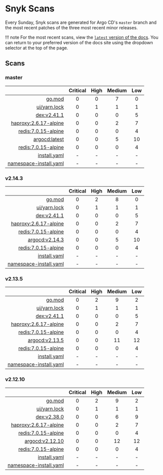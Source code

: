 # Snyk Scans

Every Sunday, Snyk scans are generated for Argo CD's `master` branch and the most recent patches of the three most
recent minor releases.

!!! note
    For the most recent scans, view the [`latest` version of the docs](https://argo-cd.readthedocs.io/en/latest/snyk/).
    You can return to your preferred version of the docs site using the dropdown selector at the top of the page.

## Scans

### master

|    | Critical | High | Medium | Low |
|---:|:--------:|:----:|:------:|:---:|
| [go.mod](master/argocd-test.html) | 0 | 0 | 7 | 0 |
| [ui/yarn.lock](master/argocd-test.html) | 0 | 1 | 1 | 1 |
| [dex:v2.41.1](master/ghcr.io_dexidp_dex_v2.41.1.html) | 0 | 0 | 0 | 5 |
| [haproxy:2.6.17-alpine](master/public.ecr.aws_docker_library_haproxy_2.6.17-alpine.html) | 0 | 0 | 2 | 7 |
| [redis:7.0.15-alpine](master/public.ecr.aws_docker_library_redis_7.0.15-alpine.html) | 0 | 0 | 0 | 4 |
| [argocd:latest](master/quay.io_argoproj_argocd_latest.html) | 0 | 0 | 5 | 10 |
| [redis:7.0.15-alpine](master/redis_7.0.15-alpine.html) | 0 | 0 | 0 | 4 |
| [install.yaml](master/argocd-iac-install.html) | - | - | - | - |
| [namespace-install.yaml](master/argocd-iac-namespace-install.html) | - | - | - | - |

### v2.14.3

|    | Critical | High | Medium | Low |
|---:|:--------:|:----:|:------:|:---:|
| [go.mod](v2.14.3/argocd-test.html) | 0 | 2 | 8 | 0 |
| [ui/yarn.lock](v2.14.3/argocd-test.html) | 0 | 1 | 1 | 1 |
| [dex:v2.41.1](v2.14.3/ghcr.io_dexidp_dex_v2.41.1.html) | 0 | 0 | 0 | 5 |
| [haproxy:2.6.17-alpine](v2.14.3/public.ecr.aws_docker_library_haproxy_2.6.17-alpine.html) | 0 | 0 | 2 | 7 |
| [redis:7.0.15-alpine](v2.14.3/public.ecr.aws_docker_library_redis_7.0.15-alpine.html) | 0 | 0 | 0 | 4 |
| [argocd:v2.14.3](v2.14.3/quay.io_argoproj_argocd_v2.14.3.html) | 0 | 0 | 5 | 10 |
| [redis:7.0.15-alpine](v2.14.3/redis_7.0.15-alpine.html) | 0 | 0 | 0 | 4 |
| [install.yaml](v2.14.3/argocd-iac-install.html) | - | - | - | - |
| [namespace-install.yaml](v2.14.3/argocd-iac-namespace-install.html) | - | - | - | - |

### v2.13.5

|    | Critical | High | Medium | Low |
|---:|:--------:|:----:|:------:|:---:|
| [go.mod](v2.13.5/argocd-test.html) | 0 | 2 | 9 | 2 |
| [ui/yarn.lock](v2.13.5/argocd-test.html) | 0 | 1 | 1 | 1 |
| [dex:v2.41.1](v2.13.5/ghcr.io_dexidp_dex_v2.41.1.html) | 0 | 0 | 0 | 5 |
| [haproxy:2.6.17-alpine](v2.13.5/public.ecr.aws_docker_library_haproxy_2.6.17-alpine.html) | 0 | 0 | 2 | 7 |
| [redis:7.0.15-alpine](v2.13.5/public.ecr.aws_docker_library_redis_7.0.15-alpine.html) | 0 | 0 | 0 | 4 |
| [argocd:v2.13.5](v2.13.5/quay.io_argoproj_argocd_v2.13.5.html) | 0 | 0 | 11 | 12 |
| [redis:7.0.15-alpine](v2.13.5/redis_7.0.15-alpine.html) | 0 | 0 | 0 | 4 |
| [install.yaml](v2.13.5/argocd-iac-install.html) | - | - | - | - |
| [namespace-install.yaml](v2.13.5/argocd-iac-namespace-install.html) | - | - | - | - |

### v2.12.10

|    | Critical | High | Medium | Low |
|---:|:--------:|:----:|:------:|:---:|
| [go.mod](v2.12.10/argocd-test.html) | 0 | 2 | 9 | 2 |
| [ui/yarn.lock](v2.12.10/argocd-test.html) | 0 | 1 | 1 | 1 |
| [dex:v2.38.0](v2.12.10/ghcr.io_dexidp_dex_v2.38.0.html) | 0 | 0 | 6 | 9 |
| [haproxy:2.6.17-alpine](v2.12.10/public.ecr.aws_docker_library_haproxy_2.6.17-alpine.html) | 0 | 0 | 2 | 7 |
| [redis:7.0.15-alpine](v2.12.10/public.ecr.aws_docker_library_redis_7.0.15-alpine.html) | 0 | 0 | 0 | 4 |
| [argocd:v2.12.10](v2.12.10/quay.io_argoproj_argocd_v2.12.10.html) | 0 | 0 | 12 | 12 |
| [redis:7.0.15-alpine](v2.12.10/redis_7.0.15-alpine.html) | 0 | 0 | 0 | 4 |
| [install.yaml](v2.12.10/argocd-iac-install.html) | - | - | - | - |
| [namespace-install.yaml](v2.12.10/argocd-iac-namespace-install.html) | - | - | - | - |
